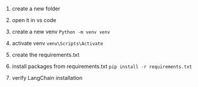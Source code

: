 1. create a new folder

2. open it in vs code

3. create a new venv
    `Python -m venv venv`

4. activate venv
    `venv\Scripts\Activate`

5. create the requirements.txt

6. install packages from requirements.txt
    `pip install -r requirements.txt`
    
7. verify LangChain installation